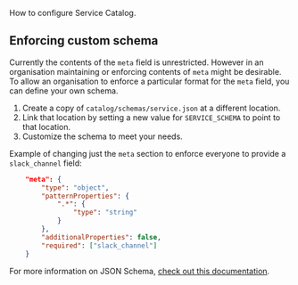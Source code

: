 How to configure Service Catalog.

## Enforcing custom schema

Currently the contents of the `meta` field is unrestricted. However in an organisation maintaining or enforcing contents of `meta` might be desirable. To allow an organisation to enforce a particular format for the `meta` field, you can define your own schema.

1. Create a copy of `catalog/schemas/service.json` at a different location.
2. Link that location by setting a new value for `SERVICE_SCHEMA` to point to that location.
3. Customize the schema to meet your needs.

Example of changing just the `meta` section to enforce everyone to provide a `slack_channel` field:

```JSON
    "meta": {
        "type": "object",
        "patternProperties": {
            ".*": {
                "type": "string"
            }
        },
        "additionalProperties": false,
        "required": ["slack_channel"]
    }
```

For more information on JSON Schema, [check out this documentation](https://json-schema.org/).